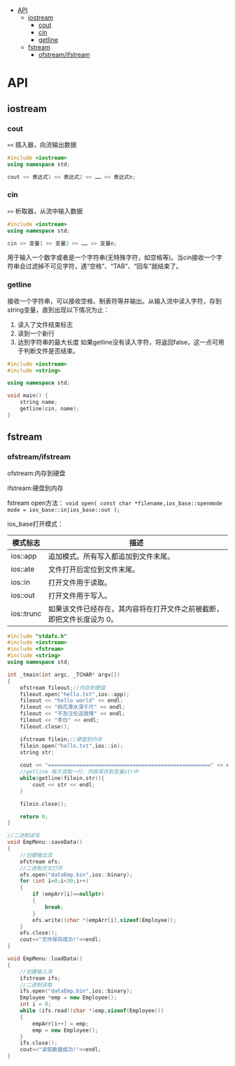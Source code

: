 <!-- TOC -->

- [API](#api)
    - [iostream](#iostream)
        - [cout](#cout)
        - [cin](#cin)
        - [getline](#getline)
    - [fstream](#fstream)
        - [ofstream/ifstream](#ofstreamifstream)

<!-- /TOC -->

<a id="markdown-api" name="api"></a>
# API
<a id="markdown-iostream" name="iostream"></a>
## iostream
<a id="markdown-cout" name="cout"></a>
### cout
`<<` 插入器，向流输出数据
```cpp
#include <iostream>
using namespace std;

cout << 表达式1 << 表达式2 << …… << 表达式n;
```
<a id="markdown-cin" name="cin"></a>
### cin
`>>` 析取器，从流中输入数据
```cpp
#include <iostream>
using namespace std;

cin >> 变量1 >> 变量2 >> …… >> 变量n;
```

用于输入一个数字或者是一个字符串(无特殊字符，如空格等)。当cin接收一个字符串会过滤掉不可见字符，遇“空格”、“TAB”、“回车”就结束了。

<a id="markdown-getline" name="getline"></a>
### getline
接收一个字符串，可以接收空格、制表符等并输出。从输入流中读入字符，存到string变量，直到出现以下情况为止：
1. 读入了文件结束标志
2. 读到一个新行
3. 达到字符串的最大长度
如果getline没有读入字符，将返回false，这一点可用于判断文件是否结束。

```cpp
#include <iostream>
#include <string>

using namespace std;

void main() {
	string name;
	getline(cin, name);
}
```

<a id="markdown-fstream" name="fstream"></a>
## fstream
<a id="markdown-ofstreamifstream" name="ofstreamifstream"></a>
### ofstream/ifstream
ofstream:内存到硬盘

ifstream:硬盘到内存

fstream open方法：
`void open( const char *filename,ios_base::openmode mode = ios_base::in|ios_base::out );`

ios_base打开模式：

模式标志 | 描述
-----|---
ios::app | 追加模式。所有写入都追加到文件末尾。
ios::ate | 文件打开后定位到文件末尾。
ios::in | 打开文件用于读取。
ios::out | 打开文件用于写入。
ios::trunc | 如果该文件已经存在，其内容将在打开文件之前被截断，即把文件长度设为 0。

```cpp
#include "stdafx.h"
#include <iostream>
#include <fstream>
#include <string>
using namespace std;

int _tmain(int argc, _TCHAR* argv[])
{
	ofstream fileout;//内存到硬盘
	fileout.open("hello.txt",ios::app);
	fileout << "hello world" << endl;
	fileout << "桃花潭水深千尺" << endl;
	fileout << "不及汪伦送我情" << endl;
	fileout << "李白" << endl;
	fileout.close();

	ifstream filein;//硬盘到内存
	filein.open("hello.txt",ios::in);
	string str;
	
	cout << "====================================================" << endl;
	//getline 每次读取一行，内容保存到变量str中
	while(getline(filein,str)){
		cout << str << endl;
	}

	filein.close();

	return 0;
}
```
```cpp
//二进制读写
void EmpMenu::saveData()
{
	//创建输出流
	ofstream ofs;
	//二进制方式打开
	ofs.open("dataEmp.bin",ios::binary);
	for (int i=0;i<30;i++)
	{
		if (empArr[i]==nullptr)
		{
			break;
		}
		ofs.write((char *)empArr[i],sizeof(Employee));
	}
	ofs.close();
	cout<<"文件保存成功!"<<endl;
}

void EmpMenu::loadData()
{
	//创建输入流
	ifstream ifs;
	//二进制读取
	ifs.open("dataEmp.bin",ios::binary);
	Employee *emp = new Employee();
	int i = 0;
	while (ifs.read((char *)emp,sizeof(Employee)))
	{
		empArr[i++] = emp;
		emp = new Employee();
	}
	ifs.close();
	cout<<"读取数据成功!"<<endl;
}
```